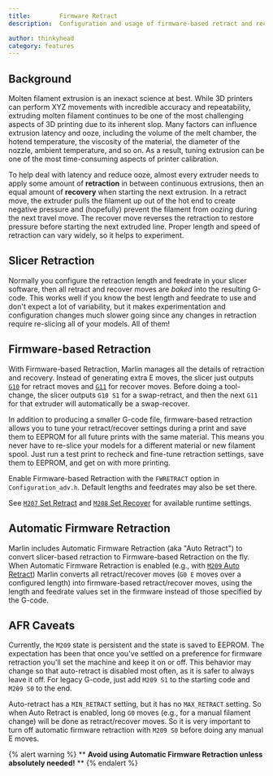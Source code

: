 ```yaml
---
title:        Firmware Retract
description:  Configuration and usage of firmware-based retract and recover.

author: thinkyhead
category: features
---
```


## Background

Molten filament extrusion is an inexact science at best. While 3D printers can perform XYZ movements with incredible accuracy and repeatability, extruding molten filament continues to be one of the most challenging aspects of 3D printing due to its inherent slop. Many factors can influence extrusion latency and ooze, including the volume of the melt chamber, the hotend temperature, the viscosity of the material, the diameter of the nozzle, ambient temperature, and so on. As a result, tuning extrusion can be one of the most time-consuming aspects of printer calibration.

To help deal with latency and reduce ooze, almost every extruder needs to apply some amount of **retraction** in between continuous extrusions, then an equal amount of **recovery** when starting the next extrusion. In a retract move, the extruder pulls the filament up out of the hot end to create negative pressure and (hopefully) prevent the filament from oozing during the next travel move. The recover move reverses the retraction to restore pressure before starting the next extruded line. Proper length and speed of retraction can vary widely, so it helps to experiment.

## Slicer Retraction

Normally you configure the retraction length and feedrate in your slicer software, then all retract and recover moves are _baked_ into the resulting G-code. This works well if you know the best length and feedrate to use and don't expect a lot of variability, but it makes experimentation and configuration changes much slower going since any changes in retraction require re-slicing all of your models. All of them!

## Firmware-based Retraction

With Firmware-based Retraction, Marlin manages all the details of retraction and recovery. Instead of generating extra E moves, the slicer just outputs [`G10`](/docs/gcode/G010.html) for retract moves and [`G11`](/docs/gcode/G011.html) for recover moves. Before doing a tool-change, the slicer outputs `G10 S1` for a swap-retract, and then the next `G11` for that extruder will automatically be a swap-recover.

In addition to producing a smaller G-code file, firmware-based retraction allows you to tune your retract/recover settings during a print and save them to EEPROM for all future prints with the same material. This means you never have to re-slice your models for a different material or new filament spool. Just run a test print to recheck and fine-tune retraction settings, save them to EEPROM, and get on with more printing.

Enable Firmware-based Retraction with the `FWRETRACT` option in `Configuration_adv.h`. Default lengths and feedrates may also be set there.

See [`M207` Set Retract](/docs/gcode/M207.html) and [`M208` Set Recover](/docs/gcode/M208.html) for available runtime settings.

## Automatic Firmware Retraction

Marlin includes Automatic Firmware Retraction (aka "Auto Retract") to convert slicer-based retraction to Firmware-based Retraction on the fly. When Automatic Firmware Retraction is enabled (e.g., with [`M209` Auto Retract](/docs/gcode/M209.html)) Marlin converts all retract/recover moves (`G0 E` moves over a configured length) into firmware-based retract/recover moves, using the length and feedrate values set in the firmware instead of those specified by the G-code.

## AFR Caveats

Currently, the `M209` state is persistent and the state is saved to EEPROM. The expectation has been that once you've settled on a preference for firmware retraction you'll set the machine and keep it on or off. This behavior may change so that auto-retract is disabled most often, as it is safer to always leave it off. For legacy G-code, just add `M209 S1` to the starting code and `M209 S0` to the end.

Auto-retract has a `MIN_RETRACT` setting, but it has no `MAX_RETRACT` setting. So when Auto Retract is enabled, long `G0` moves (e.g., for a manual filament change) will be done as retract/recover moves. So it is very important to turn off automatic firmware retraction with `M209 S0` before doing any manual E moves.

{% alert warning %}
** **Avoid using Automatic Firmware Retraction unless absolutely needed!** **
{% endalert %}
